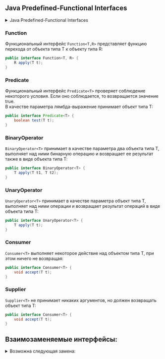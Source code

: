 ## Java Predefined-Functional Interfaces

<details><summary>Java Predefined-Functional Interfaces</summary>

|        Interface        |  Params   | Return  |                                                       Description                                                       |
|:-----------------------:|:---------:|:-------:|:-----------------------------------------------------------------------------------------------------------------------:|
|     BiConsumer<T,U>     |    T,U    |    -    |             Представляет собой операцию, которая принимает два входных аргумента и не возвращает результат.             |
|       Consumer<T>       |     T     |    -    |                 Представляет собой операцию, которая принимает один аргумент и не возвращает результат.                 |
|      Function<T,R>      |     T     |    R    |                   Представляет собой функцию, которая принимает один аргумент и возвращает результат.                   |
|      Predicate<T>       |     T     | Boolean |                           Представляет собой предикат (логическую функцию) одного аргумента.                            |
|    BiFunction<T,U,R>    |    T,U    |    R    |                   Представляет собой функцию, которая принимает два аргумента и возвращает результат.                   |
|    BinaryOperator<T>    |    T,T    |    T    | Представляет собой операцию над двумя операндами одного типа данных. Возвращает результат того же типа, что и операнды. |
|    BiPredicate<T,U>     |    T,U    | Boolean |                            Представляет собой предикат (логическую функцию) двух аргументов.                            |
|     BooleanSupplier     |     -     | Boolean |                                     Представляет поставщика логических результатов.                                     |
|  DoubleBinaryOperator   |  Double   | Double  |             Представляет собой операцию над двумя операндами типа Double и возвращает значение типа Double.             |
|     DoubleConsumer      |  Double   |    -    |           Представляет собой операцию, которая принимает один аргумент типа Double и не возвращает результат.           |
|    DoubleFunction<R>    |  Double   |    R    |                 Представляет собой функцию, которая принимает аргумент типа Double и выдает результат.                  |
|     DoublePredicate     |  Double   | Boolean |                     Представляет собой предикат (логическую функцию) одного аргумента типа Double.                      |
|     DoubleSupplier      |     -     | Double  |                                    Представляет поставщика результатов типа Double.                                     |
|   DoubleToIntFunction   |  Double   | Integer |         Представляет собой функцию, которая принимает аргумент типа Double и возвращает результат типа Integer.         |
|  DoubleToLongFunction   |  Double   |  Long   |          Представляет собой функцию, которая принимает аргумент типа Double и возвращает результат типа Long.           |
|   DoubleUnaryOperator   |  Double   | Double  |            Представляет собой операцию над одним операндом типа Double, которая дает результат типа Double.             |
|    IntBinaryOperator    |  Integer  | Integer |           Представляет собой операцию над двумя операндами типа Integer и возвращает результат типа Integer.            |
|       IntConsumer       |  Integer  |    -    |            Представляет собой операцию, которая принимает аргумент типа Integer и не возвращает результата.             |
|     IntFunction<R>      |  Integer  |    R    |               Представляет собой функцию, которая принимает аргумент типа Integer и возвращает результат.               |
|      IntPredicate       |  Integer  | Boolean |                     Представляет собой предикат (логическую функцию) одного аргумента типа Integer.                     |
|       IntSupplier       |     -     | Integer |                                       Представляет собой поставщика типа Integer.                                       |
|   IntToDoubleFunction   |  Integer  | Double  |         Представляет собой функцию, которая принимает аргумент типа Integer и возвращает результат типа Double.         |
|    IntToLongFunction    |  Integer  |  Long   |          Представляет собой функцию, которая принимает аргумент типа Integer и возвращает результат типа Long.          |
|    IntUnaryOperator     |  Integer  | Integer |           Представляет собой операцию над одним операндом типа Integer, которая дает результат типа Integer.            |
|   LongBinaryOperator    |   Long    |  Long   |              Представляет собой операцию над двумя операндами типа Long и возвращает результат типа Long.               |
|      LongConsumer       |   Long    |    -    |           Представляет собой операцию, которая принимает один аргумент типа Long и не возвращает результата.            |
|     LongFunction<R>     |   Long    |    R    |                Представляет собой функцию, которая принимает аргумент типа Long и возвращает результат.                 |
|      LongPredicate      |   Long    | Boolean |                Представляет собой предикат (функция с логическим значением) одного аргумента типа Long.                 |
|      LongSupplier       |     -     |  Long   |                                     Представляет поставщика результатов типа Long.                                      |
|  LongToDoubleFunction   |   Long    | Double  |          Представляет собой функцию, которая принимает аргумент типа Long и возвращает результат типа Double.           |
|    LongToIntFunction    |   Long    | Integer |          Представляет собой функцию, которая принимает аргумент типа Long и возвращает результат типа Integer.          |
|    LongUnaryOperator    |   Long    |  Long   |           Представляет собой операцию над одним операндом типа Long, которая возвращает результат типа Long.            |
|  ObjDoubleConsumer<T>   | T,Double  |    -    |    Представляет собой операцию, которая принимает объект и аргумент типа Double и не возвращает никакого результата.    |
|    ObjIntConsumer<T>    | T,Integer |    -    |         Представляет собой операцию, которая принимает объект и аргумент типа Integer. Не возвращает результат.         |
|   ObjLongConsumer<T>    |  T,Long   |    -    |        Представляет собой операцию, которая принимает объект и аргумент типа Long, но не возвращает результата.         |
|       Supplier<T>       |     -     |    T    |                                          Представляет поставщика результатов.                                           |
| ToDoubleBiFunction<T,U> |    T,U    | Double  |             Представляет собой функцию, которая принимает два аргумента и возвращает результат типа Double.             |
|   ToDoubleFunction<T>   |     T     | Double  |             Представляет собой функцию, которая принимает один аргумент и возвращает результат типа Double.             |
|  ToIntBiFunction<T,U>   |    T,U    | Integer |              Представляет собой функцию, которая принимает два аргумента и возвращает число типа Integer.               |
|    ToIntFunction<T>     |     T     | Integer |                        Представляет собой функцию, которая возвращает целое число типа Integer.                         |
|  ToLongBiFunction<T,U>  |    T,U    |  Long   |              Представляет собой функцию, которая принимает два аргумента и возвращает результат типа Long.              |
|    ToLongFunction<T>    |     T     |  Long   |                           Представляет собой функцию, которая возвращает результат типа Long.                           |
|    UnaryOperator<T>     |     T     |    T    |       Представляет собой операцию с одним операндом, которая возвращает результат того же типа, что и ее операнд.       |
    
</details>

### Function
Функциональный интерфейс ```Function<T,R>``` представляет функцию перехода от объекта типа T к объекту типа R:
```java
public interface Function<T, R> {
    R apply(T t);
}
```

### Predicate
Функциональный интерфейс ```Predicate<T>``` проверяет соблюдение некоторого условия. Если оно соблюдается, то возвращается значение true. <br>
В качестве параметра лямбда-выражение принимает объект типа T:
```java
public interface Predicate<T> {
    boolean test(T t);
}
```

### BinaryOperator
```BinaryOperator<T>``` принимает в качестве параметра два объекта типа T, выполняет над ними бинарную операцию и возвращает ее результат также в виде объекта типа T:
```java
public interface BinaryOperator<T> {
    T apply(T t1, T t2);
}
```

### UnaryOperator
```UnaryOperator<T>``` принимает в качестве параметра объект типа T, выполняет над ними операции и возвращает результат операций в виде объекта типа T:
```java
public interface UnaryOperator<T> {
    T apply(T t);
}
```

### Consumer
```Consumer<T>``` выполняет некоторое действие над объектом типа T, при этом ничего не возвращая:
```java
public interface Consumer<T> {
    void accept(T t);
}
```

### Supplier
```Supplier<T>``` не принимает никаких аргументов, но должен возвращать объект типа T:
```java
public interface Consumer<T> {
    void accept(T t);
}
```

## Взаимозаменяемые интерфейсы:

<details><summary>Возможна следующая замена:</summary>

|    Текущий интерфейс     | Предпочтительный интерфейс |
|:------------------------:|:--------------------------:|
|   Function<Integer, R>   |       IntFunction<R>       |
|    Function<Long, R>     |      LongFunction<R>       |
|   Function<Double, R>    |     DoubleFunction<R>      |
| Function<Double,Integer> |    DoubleToIntFunction     |
|  Function<Double,Long>   |    DoubleToLongFunction    |
|  Function<Long,Double>   |    LongToDoubleFunction    |
|  Function<Long,Integer>  |     LongToIntFunction      |
|   Function<R,Integer>    |      ToIntFunction<R>      |
|     Function<R,Long>     |     ToLongFunction<R>      |
|    Function<R,Double>    |    ToDoubleFunction<R>     |
|      Function<T,T>       |      UnaryOperator<T>      |
|    BiFunction<T,T,T>     |     BinaryOperator<T>      |
|    Consumer<Integer>     |        IntConsumer         |
|     Consumer<Double>     |       DoubleConsumer       |
|      Consumer<Long>      |        LongConsumer        |
|  BiConsumer<T,Integer>   |     ObjIntConsumer<T>      |
|    BiConsumer<T,Long>    |     ObjLongConsumer<T>     |
|   BiConsumer<T,Double>   |    ObjDoubleConsumer<T>    |
|    Predicate<Integer>    |        IntPredicate        |
|    Predicate<Double>     |      DoublePredicate       |
|     Predicate<Long>      |       LongPredicate        |
|    Supplier<Integer>     |        IntSupplier         |
|     Supplier<Double>     |       DoubleSupplier       |
|      Supplier<Long>      |        LongSupplier        |
|    Supplier<Boolean>     |      BooleanSupplier       |
|  UnaryOperator<Integer>  |      IntUnaryOperator      |
|  UnaryOperator<Double>   |    DoubleUnaryOperator     |
|   UnaryOperator<Long>    |     LongUnaryOperator      |
| BinaryOperator<Integer>  |     IntBinaryOperator      |
|   BinaryOperator<Long>   |     LongBinaryOperator     |
|  BinaryOperator<Double>  |    DoubleBinaryOperator    |
|   Function<T, Boolean>   |        Predicate<T>        |
| BiFunction<T,U,Boolean>  |      BiPredicate<T,U>      |

</details>


<br><br>